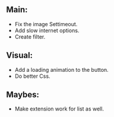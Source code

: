 ## Main:

- Fix the image Settimeout.
- Add slow internet options.
- Create filter.

## Visual:

- Add a loading animation to the button.
- Do better Css.

## Maybes:

- Make extension work for list as well.
